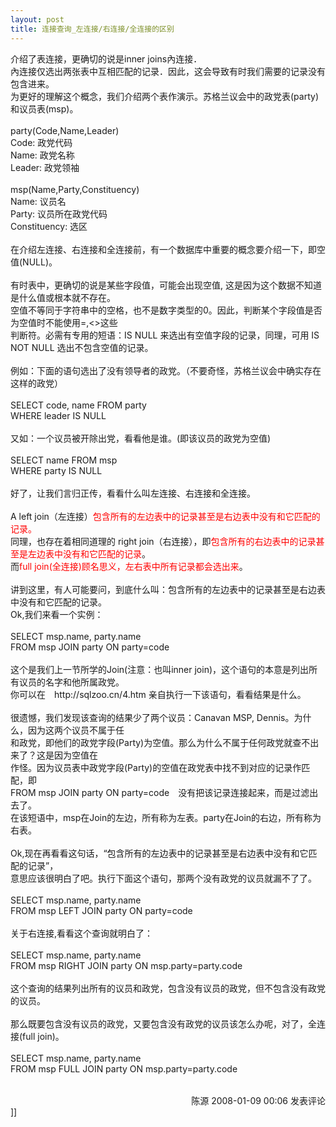 ```yaml
---
layout: post
title: 连接查询_左连接/右连接/全连接的区别
---
```

<p>介绍了表连接，更确切的说是inner joins內连接． <br />
內连接仅选出两张表中互相匹配的记录．因此，这会导致有时我们需要的记录没有包含进来。 <br />
为更好的理解这个概念，我们介绍两个表作演示。苏格兰议会中的政党表(party)和议员表(msp)。 <br />
<br />
party(Code,Name,Leader) <br />
Code: 政党代码 <br />
Name: 政党名称 <br />
Leader: 政党领袖 <br />
<br />
msp(Name,Party,Constituency) <br />
Name: 议员名 <br />
Party: 议员所在政党代码 <br />
Constituency: 选区 <br />
<br />
在介绍左连接、右连接和全连接前，有一个数据库中重要的概念要介绍一下，即空值(NULL)。 <br />
<br />
有时表中，更确切的说是某些字段值，可能会出现空值, 这是因为这个数据不知道是什么值或根本就不存在。 <br />
空值不等同于字符串中的空格，也不是数字类型的0。因此，判断某个字段值是否为空值时不能使用=,&lt;&gt;这些 <br />
判断符。必需有专用的短语：IS NULL 来选出有空值字段的记录，同理，可用 IS NOT NULL 选出不包含空值的记录。 <br />
<br />
例如：下面的语句选出了没有领导者的政党。（不要奇怪，苏格兰议会中确实存在这样的政党） <br />
<br />
SELECT code, name FROM party <br />
WHERE leader IS NULL <br />
<br />
又如：一个议员被开除出党，看看他是谁。(即该议员的政党为空值) <br />
<br />
SELECT name FROM msp <br />
WHERE party IS NULL <br />
<br />
好了，让我们言归正传，看看什么叫左连接、右连接和全连接。 <br />
<br />
A left join（左连接）<font color="#ff0000">包含所有的左边表中的记录甚至是右边表中没有和它匹配的记录。 </font><br />
同理，也存在着相同道理的 right join（右连接），即<font color="#ff0000">包含所有的右边表中的记录甚至是左边表中没有和它匹配的记录</font>。 <br />
而<font color="#ff0000">full join(全连接)顾名思义，左右表中所有记录都会选出来</font>。 <br />
<br />
讲到这里，有人可能要问，到底什么叫：包含所有的左边表中的记录甚至是右边表中没有和它匹配的记录。 <br />
Ok,我们来看一个实例： <br />
<br />
SELECT msp.name, party.name <br />
FROM msp JOIN party ON party=code <br />
<br />
这个是我们上一节所学的Join(注意：也叫inner join)，这个语句的本意是列出所有议员的名字和他所属政党。 <br />
你可以在　http://sqlzoo.cn/4.htm 亲自执行一下该语句，看看结果是什么。 <br />
<br />
很遗憾，我们发现该查询的结果少了两个议员：Canavan MSP, Dennis。为什么，因为这两个议员不属于任 <br />
和政党，即他们的政党字段(Party)为空值。那么为什么不属于任何政党就查不出来了？这是因为空值在 <br />
作怪。因为议员表中政党字段(Party)的空值在政党表中找不到对应的记录作匹配，即 <br />
FROM msp JOIN party ON party=code　没有把该记录连接起来，而是过滤出去了。 <br />
在该短语中，msp在Join的左边，所有称为左表。party在Join的右边，所有称为右表。 <br />
<br />
Ok,现在再看看这句话，“包含所有的左边表中的记录甚至是右边表中没有和它匹配的记录”， <br />
意思应该很明白了吧。执行下面这个语句，那两个没有政党的议员就漏不了了。 <br />
<br />
SELECT msp.name, party.name <br />
FROM msp LEFT JOIN party ON party=code <br />
<br />
关于右连接,看看这个查询就明白了： <br />
<br />
SELECT msp.name, party.name <br />
FROM msp RIGHT JOIN party ON msp.party=party.code <br />
<br />
这个查询的结果列出所有的议员和政党，包含没有议员的政党，但不包含没有政党的议员。 <br />
<br />
那么既要包含没有议员的政党，又要包含没有政党的议员该怎么办呢，对了，全连接(full join)。 <br />
<br />
SELECT msp.name, party.name <br />
FROM msp FULL JOIN party ON msp.party=party.code</p>
<img src="http://www.cnblogs.com/leavingme/aggbug/1166234.html" width="1" height="1" /><br /><br /><div align="right"><a style="text-decoration: none;" href="http://leavingme.cnblogs.com/" target="_blank">陈源</a> 2008-01-09 00:06 <a href="http://www.cnblogs.com/leavingme/archive/2008/01/09/1166234.html#Feedback" target="_blank" style="text-decoration: none;">发表评论</a></div>]]